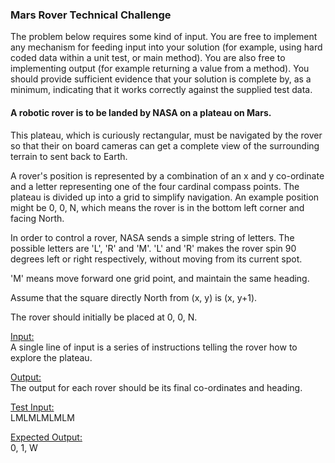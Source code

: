### Mars Rover Technical Challenge

The problem below requires some kind of input. You are free to implement any mechanism for feeding
input into your solution (for example, using hard coded data within a unit test, or main method). You
are also free to implementing output (for example returning a value from a method).
You should provide sufficient evidence that your solution is complete by, as a minimum, indicating that
it works correctly against the supplied test data.

#### A robotic rover is to be landed by NASA on a plateau on Mars.

This plateau, which is curiously rectangular, must be navigated by the rover so that their on board
cameras can get a complete view of the surrounding terrain to sent back to Earth.

A rover's position is represented by a combination of an x and y co-ordinate and a letter representing
one of the four cardinal compass points. The plateau is divided up into a grid to simplify navigation. An
example position might be 0, 0, N, which means the rover is in the bottom left corner and facing North.

In order to control a rover, NASA sends a simple string of letters. The possible letters are 'L', 'R' and
'M'. 'L' and 'R' makes the rover spin 90 degrees left or right respectively, without moving from its
current spot.

'M' means move forward one grid point, and maintain the same heading.

Assume that the square directly North from (x, y) is (x, y+1).

The rover should initially be placed at 0, 0, N.

<u>Input:</u>  
A single line of input is a series of instructions telling the rover how to explore the plateau.

<u>Output:</u>  
The output for each rover should be its final co-ordinates and heading.

<u>Test Input:</u>  
LMLMLMLMLM

<u>Expected Output:</u>  
0, 1, W